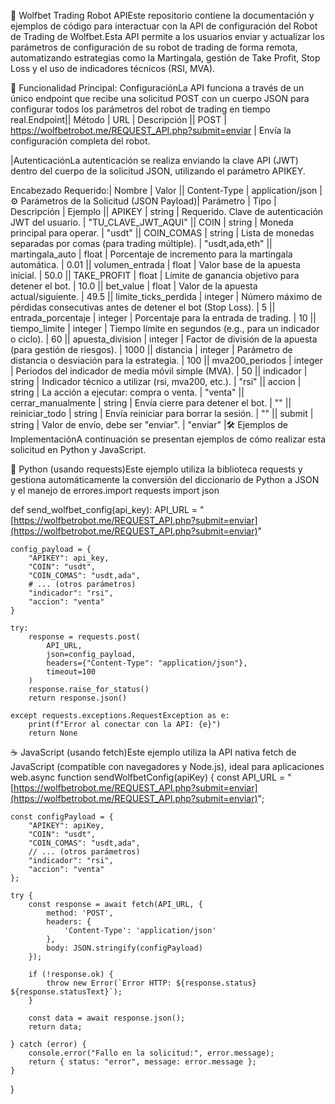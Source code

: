 🐺 Wolfbet Trading Robot APIEste repositorio contiene la documentación y ejemplos de código para interactuar con la API de configuración del Robot de Trading de Wolfbet.Esta API permite a los usuarios enviar y actualizar los parámetros de configuración de su 
robot de trading de forma remota, automatizando estrategias como la Martingala, gestión de Take Profit, Stop Loss y el uso de indicadores técnicos (RSI, MVA).

🚀 Funcionalidad Principal: ConfiguraciónLa API funciona a través de un único endpoint que recibe una solicitud POST con un cuerpo JSON para configurar todos los parámetros del robot de trading en tiempo real.Endpoint|| Método | URL | Descripción || POST | 
https://wolfbetrobot.me/REQUEST_API.php?submit=enviar | Envía la configuración completa del robot.

|AutenticaciónLa autenticación se realiza enviando la clave API (JWT) dentro del cuerpo de la solicitud JSON, utilizando el parámetro APIKEY.

Encabezado Requerido:| Nombre | Valor || Content-Type | application/json |⚙️ Parámetros de la Solicitud (JSON Payload)| Parámetro | Tipo | Descripción | Ejemplo || APIKEY | string | Requerido. Clave de autenticación JWT del usuario. | "TU_CLAVE_JWT_AQUI" || COIN | string | Moneda principal para operar. | "usdt" || COIN_COMAS | string | Lista de monedas separadas por comas (para trading múltiple). | "usdt,ada,eth" || martingala_auto | float | Porcentaje de incremento para la martingala automática. | 0.01 || volumen_entrada | float | Valor base de la apuesta inicial. | 50.0 || TAKE_PROFIT | float | Límite de ganancia objetivo para detener el bot. | 10.0 || bet_value | float | Valor de la apuesta actual/siguiente. | 49.5 || limite_ticks_perdida | integer | Número máximo de pérdidas consecutivas antes de detener el bot (Stop Loss). | 5 || entrada_porcentaje | integer | Porcentaje para la entrada de trading. | 10 || tiempo_limite | integer | Tiempo límite en segundos (e.g., para un indicador o ciclo). | 60 || apuesta_division | integer | Factor de división de la apuesta (para gestión de riesgos). | 1000 || distancia | integer | Parámetro de distancia o desviación para la estrategia. | 100 || mva200_periodos | integer | Periodos del indicador de media móvil simple (MVA). | 50 || indicador | string | Indicador técnico a utilizar (rsi, mva200, etc.). | "rsi" || accion | string | La acción a ejecutar: compra o venta. | "venta" || cerrar_manualmente | string | Envía cierre para detener el bot. | "" || reiniciar_todo | string | Envía reiniciar para borrar la sesión. | "" || submit | string | Valor de envío, debe ser "enviar". | "enviar" |🛠 Ejemplos de ImplementaciónA continuación se presentan ejemplos de cómo realizar esta solicitud en Python y JavaScript.


🐍 Python (usando requests)Este ejemplo utiliza la biblioteca requests y gestiona automáticamente la conversión del diccionario de Python a JSON y el manejo de errores.import requests
import json

def send_wolfbet_config(api_key):
    API_URL = "[https://wolfbetrobot.me/REQUEST_API.php?submit=enviar](https://wolfbetrobot.me/REQUEST_API.php?submit=enviar)"

    config_payload = {
        "APIKEY": api_key,
        "COIN": "usdt",
        "COIN_COMAS": "usdt,ada",
        # ... (otros parámetros)
        "indicador": "rsi",
        "accion": "venta"
    }

    try:
        response = requests.post(
            API_URL, 
            json=config_payload,
            headers={"Content-Type": "application/json"},
            timeout=100
        )
        response.raise_for_status() 
        return response.json()

    except requests.exceptions.RequestException as e:
        print(f"Error al conectar con la API: {e}")
        return None

☕ JavaScript (usando fetch)Este ejemplo utiliza la API nativa fetch de JavaScript (compatible con navegadores y Node.js), ideal para aplicaciones web.async function sendWolfbetConfig(apiKey) {
    const API_URL = "[https://wolfbetrobot.me/REQUEST_API.php?submit=enviar](https://wolfbetrobot.me/REQUEST_API.php?submit=enviar)";
    
    const configPayload = {
        "APIKEY": apiKey,
        "COIN": "usdt",
        "COIN_COMAS": "usdt,ada",
        // ... (otros parámetros)
        "indicador": "rsi",
        "accion": "venta"
    };

    try {
        const response = await fetch(API_URL, {
            method: 'POST',
            headers: {
                'Content-Type': 'application/json' 
            },
            body: JSON.stringify(configPayload) 
        });

        if (!response.ok) {
            throw new Error(`Error HTTP: ${response.status} ${response.statusText}`);
        }

        const data = await response.json();
        return data;

    } catch (error) {
        console.error("Fallo en la solicitud:", error.message);
        return { status: "error", message: error.message };
    }
}
